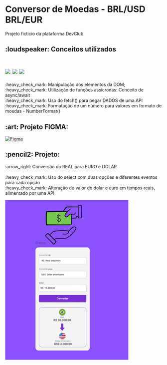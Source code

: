 <h1>Conversor de Moedas - BRL/USD BRL/EUR</h1>
<p>Projeto ficticio da plataforma DevClub</p>


<h2>:loudspeaker: Conceitos utilizados</h2>
<h1>
<img src="https://img.shields.io/badge/JavaScript-F7DF1E?style=for-the-badge&logo=javascript&logoColor=black" \> <img src="https://img.shields.io/badge/HTML5-E34F26?style=for-the-badge&logo=html5&logoColor=white" \> <img src="https://img.shields.io/badge/CSS-239120?&style=for-the-badge&logo=css3&logoColor=white" \>
</h1>

<p>
:heavy_check_mark: Manipulação dos elementos da DOM;</br>
:heavy_check_mark: Utilização de funções assícronas: Conceito de async/await</br>
:heavy_check_mark: Uso do fetch() para pegar DADOS de uma API </br>
:heavy_check_mark: Formatação de um número para valores em formato de moedas - NumberFormat()</br>
</p>

<h2> :art:  Projeto FIGMA:</h2>

[![Figma](https://img.shields.io/badge/Figma-F24E1E?style=for-the-badge&logo=figma&logoColor=white)](https://www.figma.com/design/9JDIdFDjYDVL5VGzw8Mc4b/DevClub---Convert-Money?node-id=25-104&p=f&t=aNkuwuPMXUdvAguB-0)

<h2>:pencil2: Projeto:</h2>

<p>:arrow_right: Conversão do REAL para EURO e DÓLAR</br>
</br>
:heavy_check_mark: Uso do select com duas opções e diferentes eventos para cada opção</br>
:heavy_check_mark: Alteração do valor do dolar e euro em tempos reais, alimentado por uma API </br>
</p>

<img src="https://github.com/danielcoosta1/conversor-moedas/blob/main/assets/img/figma__projeto.PNG?raw=true">
